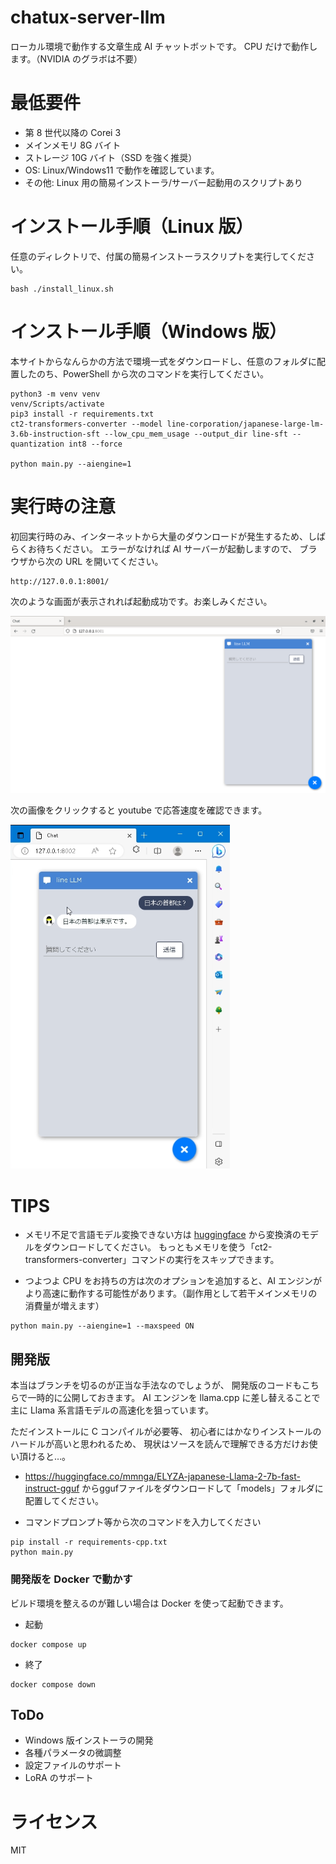# chatux-server-llm

ローカル環境で動作する文章生成 AI チャットボットです。
CPU だけで動作します。（NVIDIA のグラボは不要）

# 最低要件

- 第 8 世代以降の Corei 3
- メインメモリ 8G バイト
- ストレージ 10G バイト（SSD を強く推奨）
- OS: Linux/Windows11 で動作を確認しています。
- その他: Linux 用の簡易インストーラ/サーバー起動用のスクリプトあり

# インストール手順（Linux 版）

任意のディレクトリで、付属の簡易インストーラスクリプトを実行してください。

```
bash ./install_linux.sh
```

# インストール手順（Windows 版）

本サイトからなんらかの方法で環境一式をダウンロードし、任意のフォルダに配置したのち、PowerShell から次のコマンドを実行してください。

```
python3 -m venv venv
venv/Scripts/activate
pip3 install -r requirements.txt
ct2-transformers-converter --model line-corporation/japanese-large-lm-3.6b-instruction-sft --low_cpu_mem_usage --output_dir line-sft --quantization int8 --force

python main.py --aiengine=1
```

# 実行時の注意

初回実行時のみ、インターネットから大量のダウンロードが発生するため、しばらくお待ちください。
エラーがなければ AI サーバーが起動しますので、
ブラウザから次の URL を開いてください。

```
http://127.0.0.1:8001/
```

次のような画面が表示されれば起動成功です。お楽しみください。

![Alt text](img/img01.png)

次の画像をクリックすると youtube で応答速度を確認できます。

[![応答イメージ](img/img02.png)](https://youtu.be/h3-edtm-NLQ)

# TIPS

- メモリ不足で言語モデル変換できない方は
  [huggingface](https://huggingface.co/sehiro/LINE-ct2-jp)
  から変換済のモデルをダウンロードしてください。
  もっともメモリを使う「ct2-transformers-converter」コマンドの実行をスキップできます。

- つよつよ CPU をお持ちの方は次のオプションを追加すると、AI エンジンがより高速に動作する可能性があります。（副作用として若干メインメモリの消費量が増えます）

```
python main.py --aiengine=1 --maxspeed ON
```

## 開発版

本当はブランチを切るのが正当な手法なのでしょうが、
開発版のコードもこちらで一時的に公開しておきます。
AI エンジンを llama.cpp に差し替えることで
主に Llama 系言語モデルの高速化を狙っています。

ただインストールに C コンパイルが必要等、
初心者にはかなりインストールのハードルが高いと思われるため、
現状はソースを読んで理解できる方だけお使い頂けると…。

- https://huggingface.co/mmnga/ELYZA-japanese-Llama-2-7b-fast-instruct-gguf
からggufファイルをダウンロードして「models」フォルダに配置してください。

- コマンドプロンプト等から次のコマンドを入力してください

```
pip install -r requirements-cpp.txt
python main.py
```

### 開発版を Docker で動かす

ビルド環境を整えるのが難しい場合は Docker を使って起動できます。

- 起動

```
docker compose up
```

- 終了

```
docker compose down
```


## ToDo

- Windows 版インストーラの開発
- 各種パラメータの微調整
- 設定ファイルのサポート
- LoRA のサポート

# ライセンス

MIT
